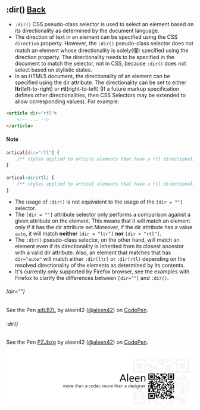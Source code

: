 ## :dir() [**Back**](./../pseudoClass.md)

- `:dir()` CSS pseudo-class selector is used to select an element based on its directionality as determined by the document language.
- The direction of text in an element can be specified using the CSS `direction` property. However, the `:dir()` pseudo-class selector does not match an element whose directionality is solely(僅) specified using the direction property. The directionality needs to be specified in the document to match the selector, not in CSS, because `:dir()` does not select based on stylistic states.
- In an HTML5 document, the directionality of an element can be specified using the dir attribute. The directionality can be set to either **ltr**(left-to-right) or **rtl**(right-to-left) (If a future markup specification defines other directionalities, then CSS Selectors may be extended to allow corresponding values). For example:

```html
<article dir="rtl">
    <!-- ... -->
</article>
```

#### Note

```css
artical[dir="rtl"] {
    /** styles applied to article elements that have a rtl directionality set using the dir attribute */
}

artical:dir(rtl) {
    /** styles applied to artical elements that have a rtl directionality event if it's inherited */
}
```

- The usage of `:dir()` is not equivalent to the usage of the `[dir = ""]` selector.
- The `[dir = ""]` attribute selector only performs a comparison against a given attribute on the element. This means that it will match an element only if it has the dir attribute set.Moreover, if the dir attribute has a value `auto`, it will match **neither** `[dir = "ltr"]` **nor** `[dir = "rtl"]`.
- The `:dir()` pseudo-class selector, on the other hand, will match an element even if its directionality is inherited from its closest ancestor with a valid dir attribute. Also, an element that matches that has `dir="auto"` will match either `:dir(ltr)` or `:dir(rtl)` depending on the resolved directionality of the elements as determined by its contents.
- It's currently only supported by Firefox browser, see the examples with Firefox to clarify the differences between `[dir=""]` and `:dir()`.

###### [dir=""]

<p data-height="266" data-theme-id="21735" data-slug-hash="adLBZL" data-default-tab="result" data-user="aleen42" class='codepen'>See the Pen <a href='http://codepen.io/aleen42/pen/adLBZL/'>adLBZL</a> by aleen42 (<a href='http://codepen.io/aleen42'>@aleen42</a>) on <a href='http://codepen.io'>CodePen</a>.</p>
<script async src="//assets.codepen.io/assets/embed/ei.js"></script>

###### :dir()

<p data-height="266" data-theme-id="21735" data-slug-hash="PZJbzg" data-default-tab="result" data-user="aleen42" class='codepen'>See the Pen <a href='http://codepen.io/aleen42/pen/PZJbzg/'>PZJbzg</a> by aleen42 (<a href='http://codepen.io/aleen42'>@aleen42</a>) on <a href='http://codepen.io'>CodePen</a>.</p>
<script async src="//assets.codepen.io/assets/embed/ei.js"></script>

<a href="http://aleen42.github.io/" target="_blank" ><img src="./../../../pic/tail.gif"></a>